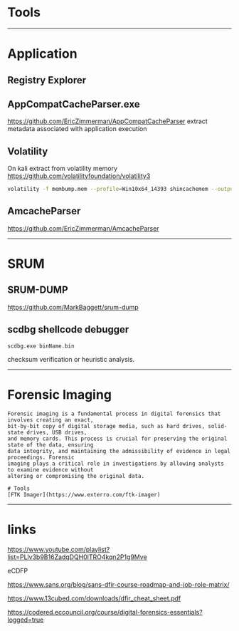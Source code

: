 # Tools

__________________________________________________________________________________
# Application

## Registry Explorer

## AppCompatCacheParser.exe
https://github.com/EricZimmerman/AppCompatCacheParser
extract metadata associated with application execution

## Volatility 
On kali extract from volatility memory 
https://github.com/volatilityfoundation/volatility3
```bash
volatility -f membump.mem --profile=Win10x64_14393 shincachemem --output=csv --output-file=./shimcache.csv
```

## AmcacheParser
https://github.com/EricZimmerman/AmcacheParser

__________________________________________________________________________________
# SRUM
## SRUM-DUMP
https://github.com/MarkBaggett/srum-dump






## scdbg shellcode debugger
```
scdbg.exe binName.bin
```


checksum verification or heuristic analysis.

__________________________________________________________________________________
# Forensic Imaging
```
Forensic imaging is a fundamental process in digital forensics that involves creating an exact,
bit-by-bit copy of digital storage media, such as hard drives, solid-state drives, USB drives,
and memory cards. This process is crucial for preserving the original state of the data, ensuring
data integrity, and maintaining the admissibility of evidence in legal proceedings. Forensic
imaging plays a critical role in investigations by allowing analysts to examine evidence without
altering or compromising the original data.
```
```
# Tools
[FTK Imager](https://www.exterro.com/ftk-imager)
```

__________________________________________________________________________________
# links
https://www.youtube.com/playlist?list=PLlv3b9B16ZadqDQH0lTRO4kqn2P1g9Mve

eCDFP

https://www.sans.org/blog/sans-dfir-course-roadmap-and-job-role-matrix/

https://www.13cubed.com/downloads/dfir_cheat_sheet.pdf

https://codered.eccouncil.org/course/digital-forensics-essentials?logged=true









